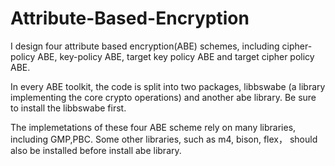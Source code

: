 # Attribute-Based-Encryption
I design four attribute based encryption(ABE) schemes, including cipher-policy ABE, key-policy ABE, target key policy ABE and target cipher policy ABE.

In every ABE toolkit, the code is split into two packages, libbswabe (a library implementing the core crypto operations) and another abe library. Be sure to install the libbswabe first.

The implemetations of these four ABE scheme rely on many libraries, including GMP,PBC. Some other libraries, such as m4, bison, flex， should also be installed before install abe library.


